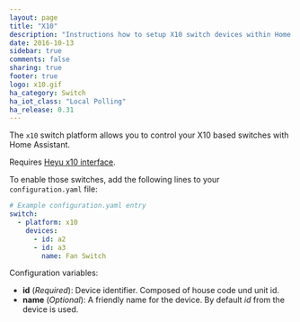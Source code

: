 ```yaml
---
layout: page
title: "X10"
description: "Instructions how to setup X10 switch devices within Home Assistant."
date: 2016-10-13
sidebar: true
comments: false
sharing: true
footer: true
logo: x10.gif
ha_category: Switch
ha_iot_class: "Local Polling"
ha_release: 0.31
---
```


The `x10` switch platform allows you to control your X10 based switches with Home Assistant.

Requires [Heyu x10 interface](http://www.heyu.org).

To enable those switches, add the following lines to your `configuration.yaml` file:

```yaml
# Example configuration.yaml entry
switch:
  - platform: x10
    devices:
      - id: a2
      - id: a3
        name: Fan Switch
```

Configuration variables:

- **id** (*Required*): Device identifier. Composed of house code und unit id.
- **name** (*Optional*): A friendly name for the device. By default *id* from the device is used.
